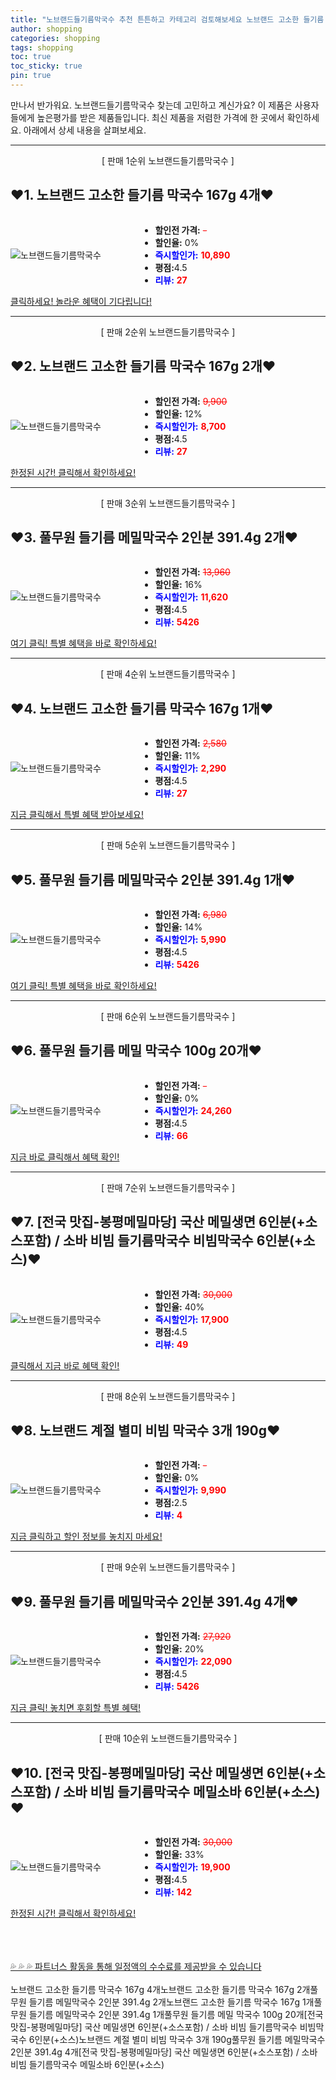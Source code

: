 ```yaml
---
title: "노브랜드들기름막국수 추천 튼튼하고 카테고리 검토해보세요 노브랜드 고소한 들기름 막국수 167g"
author: shopping
categories: shopping
tags: shopping
toc: true
toc_sticky: true
pin: true
---
```

만나서 반가워요. 노브랜드들기름막국수 찾는데 고민하고 계신가요? 이 제품은 사용자들에게 높은평가를 받은 제품들입니다. 최신 제품을 저렴한 가격에 한 곳에서 확인하세요. 아래에서 상세 내용을 살펴보세요.

---
<p class="toplist" style="margin: 0 auto; display: block; width: fit-content;">[ 판매 1순위 노브랜드들기름막국수 ]</p>

<h2><strong>❤️1. 노브랜드 고소한 들기름 막국수 167g 4개❤️</strong></h2>

<div style="display: flex; align-items: center;">
    <div style="flex: 0.4;">
        <img src="https://thumbnail6.coupangcdn.com/thumbnails/remote/230x230ex/image/vendor_inventory/4963/8c5164026739674f9c6ed3f77857fab7bc12341922887a39e862252b6513.PNG" alt="노브랜드들기름막국수" style="max-width: 100%;">
    </div>
    <div style="flex: 0.6; margin-left: 10px;">
        <ul>
            <li><strong>할인전 가격:</strong> <del style="color: red;">-</del></li>
            <li><strong>할인율:</strong> 0%</li>
            <li><span style='color:blue'><strong>즉시할인가:</strong></span> <span style='color:red'><strong>10,890</strong></span></li>
            <li><strong>평점:</strong>4.5</li>
            <li><span style='color:blue'><strong>리뷰:</strong></span> <span style='color:red'><strong>27</strong></span></li>
        </ul>
    </div>
</div>
<div class="center">
    <a href="https://selin100587.github.io?lptag=AF9450613&subid=githubio&pageKey=7161392191&traceid=V0-153&itemId=18342396411&vendorItemId=87538522694" class="myButton">
        클릭하세요! 놀라운 혜택이 기다립니다!
    </a>
</div>


---
<p class="toplist" style="margin: 0 auto; display: block; width: fit-content;">[ 판매 2순위 노브랜드들기름막국수 ]</p>

<h2><strong>❤️2. 노브랜드 고소한 들기름 막국수 167g 2개❤️</strong></h2>

<div style="display: flex; align-items: center;">
    <div style="flex: 0.4;">
        <img src="https://thumbnail6.coupangcdn.com/thumbnails/remote/230x230ex/image/vendor_inventory/1a08/e8e26a8fc2bf9535ca42c56f75fbc330b25c98c577646264b6929bb2babc.jpg" alt="노브랜드들기름막국수" style="max-width: 100%;">
    </div>
    <div style="flex: 0.6; margin-left: 10px;">
        <ul>
            <li><strong>할인전 가격:</strong> <del style="color: red;">9,900</del></li>
            <li><strong>할인율:</strong> 12%</li>
            <li><span style='color:blue'><strong>즉시할인가:</strong></span> <span style='color:red'><strong>8,700</strong></span></li>
            <li><strong>평점:</strong>4.5</li>
            <li><span style='color:blue'><strong>리뷰:</strong></span> <span style='color:red'><strong>27</strong></span></li>
        </ul>
    </div>
</div>
<div class="center">
    <a href="https://selin100587.github.io?lptag=AF9450613&subid=githubio&pageKey=7161392191&traceid=V0-153&itemId=21107271750&vendorItemId=88169171065" class="myButton">
        한정된 시간! 클릭해서 확인하세요!
    </a>
</div>


---
<p class="toplist" style="margin: 0 auto; display: block; width: fit-content;">[ 판매 3순위 노브랜드들기름막국수 ]</p>

<h2><strong>❤️3. 풀무원 들기름 메밀막국수 2인분 391.4g 2개❤️</strong></h2>

<div style="display: flex; align-items: center;">
    <div style="flex: 0.4;">
        <img src="https://thumbnail9.coupangcdn.com/thumbnails/remote/230x230ex/image/retail/images/c69681f4-4dfc-43b4-8c1c-641dab1e3ba74718989684408752959.png" alt="노브랜드들기름막국수" style="max-width: 100%;">
    </div>
    <div style="flex: 0.6; margin-left: 10px;">
        <ul>
            <li><strong>할인전 가격:</strong> <del style="color: red;">13,960</del></li>
            <li><strong>할인율:</strong> 16%</li>
            <li><span style='color:blue'><strong>즉시할인가:</strong></span> <span style='color:red'><strong>11,620</strong></span></li>
            <li><strong>평점:</strong>4.5</li>
            <li><span style='color:blue'><strong>리뷰:</strong></span> <span style='color:red'><strong>5426</strong></span></li>
        </ul>
    </div>
</div>
<div class="center">
    <a href="https://selin100587.github.io?lptag=AF9450613&subid=githubio&pageKey=5172234502&traceid=V0-153&itemId=19233413651&vendorItemId=86349876729" class="myButton">
        여기 클릭! 특별 혜택을 바로 확인하세요!
    </a>
</div>


---
<p class="toplist" style="margin: 0 auto; display: block; width: fit-content;">[ 판매 4순위 노브랜드들기름막국수 ]</p>

<h2><strong>❤️4. 노브랜드 고소한 들기름 막국수 167g 1개❤️</strong></h2>

<div style="display: flex; align-items: center;">
    <div style="flex: 0.4;">
        <img src="https://thumbnail9.coupangcdn.com/thumbnails/remote/230x230ex/image/vendor_inventory/310b/8ee954d2c3f3b161eedaa45454e6d350f4bf84d5d834a1e0ef5cc29aa503.jpg" alt="노브랜드들기름막국수" style="max-width: 100%;">
    </div>
    <div style="flex: 0.6; margin-left: 10px;">
        <ul>
            <li><strong>할인전 가격:</strong> <del style="color: red;">2,580</del></li>
            <li><strong>할인율:</strong> 11%</li>
            <li><span style='color:blue'><strong>즉시할인가:</strong></span> <span style='color:red'><strong>2,290</strong></span></li>
            <li><strong>평점:</strong>4.5</li>
            <li><span style='color:blue'><strong>리뷰:</strong></span> <span style='color:red'><strong>27</strong></span></li>
        </ul>
    </div>
</div>
<div class="center">
    <a href="https://selin100587.github.io?lptag=AF9450613&subid=githubio&pageKey=7161392191&traceid=V0-153&itemId=18265902282&vendorItemId=87847989518" class="myButton">
        지금 클릭해서 특별 혜택 받아보세요!
    </a>
</div>


---
<p class="toplist" style="margin: 0 auto; display: block; width: fit-content;">[ 판매 5순위 노브랜드들기름막국수 ]</p>

<h2><strong>❤️5. 풀무원 들기름 메밀막국수 2인분 391.4g 1개❤️</strong></h2>

<div style="display: flex; align-items: center;">
    <div style="flex: 0.4;">
        <img src="https://thumbnail8.coupangcdn.com/thumbnails/remote/230x230ex/image/retail/images/2021/03/11/16/4/a49945cf-b53b-480a-bd43-5595050d7f4d.jpg" alt="노브랜드들기름막국수" style="max-width: 100%;">
    </div>
    <div style="flex: 0.6; margin-left: 10px;">
        <ul>
            <li><strong>할인전 가격:</strong> <del style="color: red;">6,980</del></li>
            <li><strong>할인율:</strong> 14%</li>
            <li><span style='color:blue'><strong>즉시할인가:</strong></span> <span style='color:red'><strong>5,990</strong></span></li>
            <li><strong>평점:</strong>4.5</li>
            <li><span style='color:blue'><strong>리뷰:</strong></span> <span style='color:red'><strong>5426</strong></span></li>
        </ul>
    </div>
</div>
<div class="center">
    <a href="https://selin100587.github.io?lptag=AF9450613&subid=githubio&pageKey=5172234502&traceid=V0-153&itemId=7138528106&vendorItemId=74430273381" class="myButton">
        여기 클릭! 특별 혜택을 바로 확인하세요!
    </a>
</div>


---
<p class="toplist" style="margin: 0 auto; display: block; width: fit-content;">[ 판매 6순위 노브랜드들기름막국수 ]</p>

<h2><strong>❤️6. 풀무원 들기름 메밀 막국수 100g 20개❤️</strong></h2>

<div style="display: flex; align-items: center;">
    <div style="flex: 0.4;">
        <img src="https://thumbnail7.coupangcdn.com/thumbnails/remote/230x230ex/image/vendor_inventory/cb12/9c34e17669f8241e2dd0b973536b09eb3fb504070a4ee7a7fba61e605e53.jpg" alt="노브랜드들기름막국수" style="max-width: 100%;">
    </div>
    <div style="flex: 0.6; margin-left: 10px;">
        <ul>
            <li><strong>할인전 가격:</strong> <del style="color: red;">-</del></li>
            <li><strong>할인율:</strong> 0%</li>
            <li><span style='color:blue'><strong>즉시할인가:</strong></span> <span style='color:red'><strong>24,260</strong></span></li>
            <li><strong>평점:</strong>4.5</li>
            <li><span style='color:blue'><strong>리뷰:</strong></span> <span style='color:red'><strong>66</strong></span></li>
        </ul>
    </div>
</div>
<div class="center">
    <a href="https://selin100587.github.io?lptag=AF9450613&subid=githubio&pageKey=7320133617&traceid=V0-153&itemId=19611004030&vendorItemId=90172390366" class="myButton">
        지금 바로 클릭해서 혜택 확인!
    </a>
</div>


---
<p class="toplist" style="margin: 0 auto; display: block; width: fit-content;">[ 판매 7순위 노브랜드들기름막국수 ]</p>

<h2><strong>❤️7. [전국 맛집-봉평메밀마당] 국산 메밀생면 6인분(+소스포함) / 소바 비빔 들기름막국수 비빔막국수 6인분(+소스)❤️</strong></h2>

<div style="display: flex; align-items: center;">
    <div style="flex: 0.4;">
        <img src="https://thumbnail9.coupangcdn.com/thumbnails/remote/230x230ex/image/vendor_inventory/58f7/b476891f7f4f04b938553dd4b80c9fe8e96e3bd1ed0ed6f7c71634c64970.jpg" alt="노브랜드들기름막국수" style="max-width: 100%;">
    </div>
    <div style="flex: 0.6; margin-left: 10px;">
        <ul>
            <li><strong>할인전 가격:</strong> <del style="color: red;">30,000</del></li>
            <li><strong>할인율:</strong> 40%</li>
            <li><span style='color:blue'><strong>즉시할인가:</strong></span> <span style='color:red'><strong>17,900</strong></span></li>
            <li><strong>평점:</strong>4.5</li>
            <li><span style='color:blue'><strong>리뷰:</strong></span> <span style='color:red'><strong>49</strong></span></li>
        </ul>
    </div>
</div>
<div class="center">
    <a href="https://selin100587.github.io?lptag=AF9450613&subid=githubio&pageKey=8244000640&traceid=V0-153&itemId=19209072147&vendorItemId=77235610472" class="myButton">
        클릭해서 지금 바로 혜택 확인!
    </a>
</div>


---
<p class="toplist" style="margin: 0 auto; display: block; width: fit-content;">[ 판매 8순위 노브랜드들기름막국수 ]</p>

<h2><strong>❤️8. 노브랜드 계절 별미 비빔 막국수 3개 190g❤️</strong></h2>

<div style="display: flex; align-items: center;">
    <div style="flex: 0.4;">
        <img src="https://thumbnail7.coupangcdn.com/thumbnails/remote/230x230ex/image/vendor_inventory/3c84/9553e932567ea4f43e8def05b82225434905b3ea05c4058043e995bf1f0f.png" alt="노브랜드들기름막국수" style="max-width: 100%;">
    </div>
    <div style="flex: 0.6; margin-left: 10px;">
        <ul>
            <li><strong>할인전 가격:</strong> <del style="color: red;">-</del></li>
            <li><strong>할인율:</strong> 0%</li>
            <li><span style='color:blue'><strong>즉시할인가:</strong></span> <span style='color:red'><strong>9,990</strong></span></li>
            <li><strong>평점:</strong>2.5</li>
            <li><span style='color:blue'><strong>리뷰:</strong></span> <span style='color:red'><strong>4</strong></span></li>
        </ul>
    </div>
</div>
<div class="center">
    <a href="https://selin100587.github.io?lptag=AF9450613&subid=githubio&pageKey=7447421192&traceid=V0-153&itemId=21519133451&vendorItemId=86483345021" class="myButton">
        지금 클릭하고 할인 정보를 놓치지 마세요!
    </a>
</div>


---
<p class="toplist" style="margin: 0 auto; display: block; width: fit-content;">[ 판매 9순위 노브랜드들기름막국수 ]</p>

<h2><strong>❤️9. 풀무원 들기름 메밀막국수 2인분 391.4g 4개❤️</strong></h2>

<div style="display: flex; align-items: center;">
    <div style="flex: 0.4;">
        <img src="https://thumbnail6.coupangcdn.com/thumbnails/remote/230x230ex/image/retail/images/c84c591d-2e44-40c8-9e47-652820038d8e2435326746089483609.png" alt="노브랜드들기름막국수" style="max-width: 100%;">
    </div>
    <div style="flex: 0.6; margin-left: 10px;">
        <ul>
            <li><strong>할인전 가격:</strong> <del style="color: red;">27,920</del></li>
            <li><strong>할인율:</strong> 20%</li>
            <li><span style='color:blue'><strong>즉시할인가:</strong></span> <span style='color:red'><strong>22,090</strong></span></li>
            <li><strong>평점:</strong>4.5</li>
            <li><span style='color:blue'><strong>리뷰:</strong></span> <span style='color:red'><strong>5426</strong></span></li>
        </ul>
    </div>
</div>
<div class="center">
    <a href="https://selin100587.github.io?lptag=AF9450613&subid=githubio&pageKey=5172234502&traceid=V0-153&itemId=19233413728&vendorItemId=86349876905" class="myButton">
        지금 클릭! 놓치면 후회할 특별 혜택!
    </a>
</div>


---
<p class="toplist" style="margin: 0 auto; display: block; width: fit-content;">[ 판매 10순위 노브랜드들기름막국수 ]</p>

<h2><strong>❤️10. [전국 맛집-봉평메밀마당] 국산 메밀생면 6인분(+소스포함) / 소바 비빔 들기름막국수 메밀소바 6인분(+소스)❤️</strong></h2>

<div style="display: flex; align-items: center;">
    <div style="flex: 0.4;">
        <img src="https://thumbnail6.coupangcdn.com/thumbnails/remote/230x230ex/image/vendor_inventory/d812/b7b150094a600afea65884532bc7d14b2aafadb2a35f21fa5cc3b1cee251.jpg" alt="노브랜드들기름막국수" style="max-width: 100%;">
    </div>
    <div style="flex: 0.6; margin-left: 10px;">
        <ul>
            <li><strong>할인전 가격:</strong> <del style="color: red;">30,000</del></li>
            <li><strong>할인율:</strong> 33%</li>
            <li><span style='color:blue'><strong>즉시할인가:</strong></span> <span style='color:red'><strong>19,900</strong></span></li>
            <li><strong>평점:</strong>4.5</li>
            <li><span style='color:blue'><strong>리뷰:</strong></span> <span style='color:red'><strong>142</strong></span></li>
        </ul>
    </div>
</div>
<div class="center">
    <a href="https://selin100587.github.io?lptag=AF9450613&subid=githubio&pageKey=7412357367&traceid=V0-153&itemId=19209072149&vendorItemId=77235610504" class="myButton">
        한정된 시간! 클릭해서 확인하세요!
    </a>
</div>

<br><br><br>[💦 💦 💦 파트너스 활동을 통해 일정액의 수수료를 제공받을 수 있습니다](https://link.coupang.com/a/bcpT2c)<br><br>노브랜드 고소한 들기름 막국수 167g 4개노브랜드 고소한 들기름 막국수 167g 2개풀무원 들기름 메밀막국수 2인분 391.4g 2개노브랜드 고소한 들기름 막국수 167g 1개풀무원 들기름 메밀막국수 2인분 391.4g 1개풀무원 들기름 메밀 막국수 100g 20개[전국 맛집-봉평메밀마당] 국산 메밀생면 6인분(+소스포함) / 소바 비빔 들기름막국수 비빔막국수 6인분(+소스)노브랜드 계절 별미 비빔 막국수 3개 190g풀무원 들기름 메밀막국수 2인분 391.4g 4개[전국 맛집-봉평메밀마당] 국산 메밀생면 6인분(+소스포함) / 소바 비빔 들기름막국수 메밀소바 6인분(+소스)